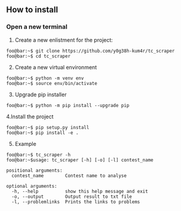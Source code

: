 ## How to install
### Open a new terminal
1. Create a new enlistment for the project:
```console
foo@bar:~$ git clone https://github.com/y0g38h-kum4r/tc_scraper
foo@bar:~$ cd tc_scraper
```

2. Create a new virtual environment
```console
foo@bar:~$ python -m venv env
foo@bar:~$ source env/bin/activate
```

3. Upgrade pip installer
```console
foo@bar:~$ python -m pip install --upgrade pip
```

4.Install the project
```console
foo@bar:~$ pip setup.py install
foo@bar:~$ pip install -e .
```

5. Example 
```console
foo@bar:~$ tc_scraper -h
foo@bar:~$usage: tc_scraper [-h] [-o] [-l] contest_name

positional arguments:
  contest_name        Contest name to analyse

optional arguments:
  -h, --help          show this help message and exit
  -o, --output        Output result to txt file
  -l, --problemlinks  Prints the links to problems
```